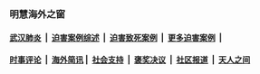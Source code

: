 
### 明慧海外之窗

####  [武汉肺炎](indexes/365.md?t=01290000) &nbsp;|&nbsp;  [迫害案例综述](indexes/328.md?t=01290000) &nbsp;|&nbsp; [迫害致死案例](indexes/277.md?t=01290000)  &nbsp;|&nbsp; [更多迫害案例](indexes/81.md?t=01290000)  &nbsp;|&nbsp; 
####  [时事评论](indexes/251.md?t=01290000) &nbsp;|&nbsp; [海外简讯](indexes/245.md?t=01290000)&nbsp;|&nbsp;  [社会支持](indexes/140.md?t=01290000) &nbsp;|&nbsp; [褒奖决议](indexes/282.md?t=01290000) &nbsp;|&nbsp; [社区报道](indexes/91.md?t=01290000)  &nbsp;|&nbsp; [天人之间](indexes/78.md?t=01290000) 

